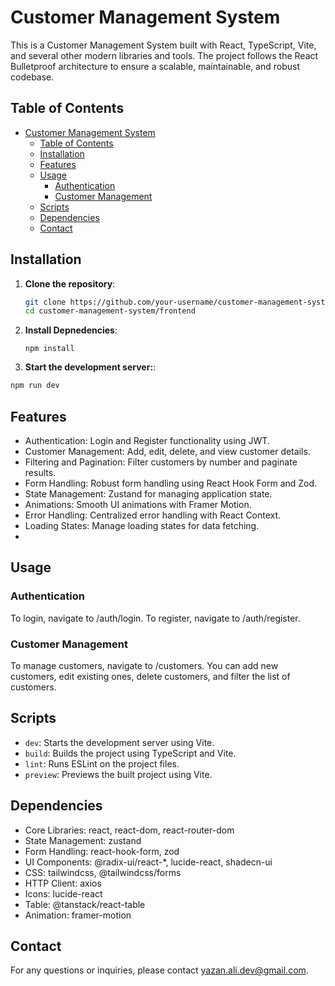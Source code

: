# Customer Management System
This is a Customer Management System built with React, TypeScript, Vite, and several other modern libraries and tools. The project follows the React Bulletproof architecture to ensure a scalable, maintainable, and robust codebase.

## Table of Contents

- [Customer Management System](#customer-management-system)
  - [Table of Contents](#table-of-contents)
  - [Installation](#installation)
  - [Features](#features)
  - [Usage](#usage)
    - [Authentication](#authentication)
    - [Customer Management](#customer-management)
  - [Scripts](#scripts)
  - [Dependencies](#dependencies)
  - [Contact](#contact)

## Installation

1. **Clone the repository**:
   ```bash
   git clone https://github.com/your-username/customer-management-system.git
   cd customer-management-system/frontend
   ```
   
2. **Install Depnedencies**:
    ```
    npm install
    ```
3. **Start the development server:**:
  ```bash
  npm run dev
```
## Features

- Authentication: Login and Register functionality using JWT.
- Customer Management: Add, edit, delete, and view customer details.
- Filtering and Pagination: Filter customers by number and paginate results.
- Form Handling: Robust form handling using React Hook Form and Zod.
- State Management: Zustand for managing application state.
- Animations: Smooth UI animations with Framer Motion.
- Error Handling: Centralized error handling with React Context.
- Loading States: Manage loading states for data fetching.
- 
## Usage

### Authentication
To login, navigate to /auth/login. To register, navigate to /auth/register.

### Customer Management
To manage customers, navigate to /customers. You can add new customers, edit existing ones, delete customers, and filter the list of customers.

## Scripts
- `dev`: Starts the development server using Vite.
- `build`: Builds the project using TypeScript and Vite.
- `lint`: Runs ESLint on the project files.
- `preview`: Previews the built project using Vite.

## Dependencies
- Core Libraries: react, react-dom, react-router-dom
- State Management: zustand
- Form Handling: react-hook-form, zod
- UI Components: @radix-ui/react-*, lucide-react, shadecn-ui
- CSS: tailwindcss, @tailwindcss/forms
- HTTP Client: axios
- Icons: lucide-react
- Table: @tanstack/react-table
- Animation: framer-motion

## Contact
For any questions or inquiries, please contact yazan.ali.dev@gmail.com.